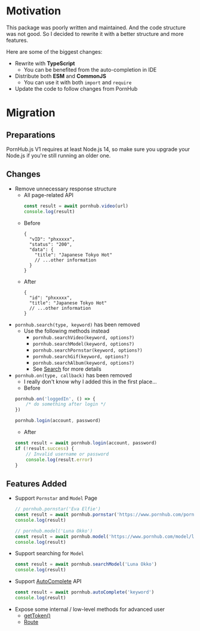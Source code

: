# Motivation

This package was poorly written and maintained. And the code structure was not good. So I decided to rewrite it with a better structure and more features.

Here are some of the biggest changes:
* Rewrite with **TypeScript**
  * You can be benefited from the auto-completion in IDE
* Distribute both **ESM** and **CommonJS**
  * You can use it with both `import` and `require`
* Update the code to follow changes from PornHub

# Migration

## Preparations

PornHub.js V1 requires at least Node.js 14, so make sure you upgrade your Node.js if you're still running an older one.

## Changes
* Remove unnecessary response structure
  * All page-related API
    ```js
    const result = await pornhub.video(url)
    console.log(result)
    ```
  * Before
    ```json5
    {
      "vID": "phxxxxx",
      "status": "200",
      "data": {
        "title": "Japanese Tokyo Hot"
        // ...other information
      }
    }
    ```
  * After
    ```json5
    {
      "id": "phxxxxx",
      "title": "Japanese Tokyo Hot"
      // ...other information
    }
    ```
* `pornhub.search(type, keyword)` has been removed
  * Use the following methods instead
    * `pornhub.searchVideo(keyword, options?)`
    * `pornhub.searchModel(keyword, options?)`
    * `pornhub.searchPornstar(keyword, options?)`
    * `pornhub.searchGif(keyword, options?)`
    * `pornhub.searchAlbum(keyword, options?)`
    * See [Search](/doc/Search.md) for more details
* `pornhub.on(type, callback)` has been removed
  * I really don't know why I added this in the first place...
  * Before
  ```js
  pornhub.on('loggedIn', () => {
      /* do something after login */
  })

  pornhub.login(account, password)
  ```
  * After
  ```js
  const result = await pornhub.login(account, password)
  if (!result.success) {
      // Invalid username or password
      console.log(result.error)
  }
  ```

## Features Added

* Support `Pornstar` and `Model` Page
  ```js
  // pornhub.pornstar('Eva Elfie')
  const result = await pornhub.pornstar('https://www.pornhub.com/pornstar/eva-elfie')
  console.log(result)

  // pornhub.model('Luna Okko')
  const result = await pornhub.model('https://www.pornhub.com/model/luna-okko')
  console.log(result)
  ```
* Support searching for `Model`
  ```js
  const result = await pornhub.searchModel('Luna Okko')
  console.log(result)
  ```
* Support [AutoComplete](/doc/Search.md#autocomplete) API
  ```js
  const result = await pornhub.autoComplete('keyword')
  console.log(result)
  ```
* Expose some internal / low-level methods for advanced user
  * [getToken()](/doc/DOCUMENT.md#get-token)
  * [Route](/doc/DOCUMENT.md#route)
